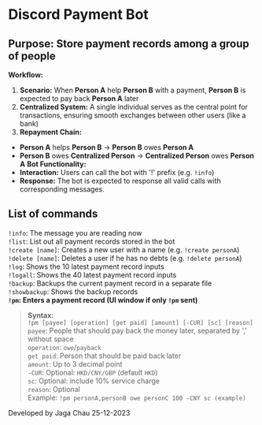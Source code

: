 # Discord Payment Bot
## Purpose: Store payment records among a group of people
**Workflow:**
1. **Scenario:** When __Person A__ help __Person B__ with a payment, __Person B__ is expected to pay back __Person A__ later
2. **Centralized System:** A single individual serves as the central point for transactions, ensuring smooth exchanges between other users (like a bank)
3. **Repayment Chain:** 
  - __Person A__ helps __Person B__ → __Person B__ owes __Person A__
  - __Person B__ owes __Centralized Person__ → __Centralized Person__ owes __Person A__
**Bot Functionality:**
- **Interaction:** Users can call the bot with '!' prefix (e.g. `!info`)
- **Response:** The bot is expected to response all valid calls with corresponding messages.
## List of commands
`!info`: The message you are reading now  
`!list`: List out all payment records stored in the bot  
`!create [name]`: Creates a new user with a name (e.g. `!create personA`)  
`!delete [name]`: Deletes a user if he has no debts (e.g. `!delete personA`)  
`!log`: Shows the 10 latest payment record inputs  
`!logall`: Shows the 40 latest payment record inputs  
`!backup`: Backups the current payment record in a separate file  
`!showbackup`: Shows the backup records  
**`!pm`: Enters a payment record (UI window if only `!pm` sent)**  
> __Syntax:__  
> `!pm [payee] [operation] [get paid] [amount] [-CUR] [sc] [reason]`  
> `payee`: People that should pay back the money later, separated by ',' without space  
> `operation`: `owe`/`payback`  
> `get paid`: Person that should be paid back later  
> `amount`: Up to 3 decimal point  
> `-CUR`: Optional: `HKD/CNY/GBP` (default `HKD`)  
> `sc`: Optional: include 10% service charge  
> `reason`: Optional  
> Example: `!pm personA,personB owe personC 100 -CNY sc (example)`  

Developed by Jaga Chau 25-12-2023